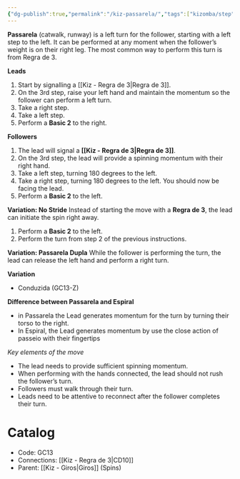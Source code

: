 ```yaml
---
{"dg-publish":true,"permalink":"/kiz-passarela/","tags":["kizomba/step"],"created":"2024-10-03T13:47:23.771-04:00","updated":"2025-07-25T15:34:37.912-04:00"}
---
```



**Passarela** (catwalk, runway) is a left turn for the follower, starting with a left step to the left. It can be performed at any moment when the follower’s weight is on their right leg. The most common way to perform this turn is from Regra de 3.

**Leads**
1. Start by signalling a [[Kiz - Regra de 3\|Regra de 3]].
2. On the 3rd step, raise your left hand and maintain the momentum so the follower can perform a left turn.
3. Take a right step.
4. Take a left step.
5. Perform a **Basic 2** to the right.

**Followers**
1. The lead will signal a **[[Kiz - Regra de 3\|Regra de 3]]**.
2. On the 3rd step, the lead will provide a spinning momentum with their right hand.
3. Take a left step, turning 180 degrees to the left.
4. Take a right step, turning 180 degrees to the left. You should now be facing the lead.
5. Perform a **Basic 2** to the left.

**Variation: No Stride**
Instead of starting the move with a **Regra de 3**, the lead can initiate the spin right away.

1. Perform a **Basic 2** to the left.
2. Perform the turn from step 2 of the previous instructions.

**Variation: Passarela Dupla**
While the follower is performing the turn, the lead can release the left hand and perform a right turn.

**Variation**
- Conduzida (GC13-Z)

**Difference between Passarela and Espiral**
- in Passarela the Lead generates momentum for the turn by turning their torso to the right.
- In Espiral, the Lead generates momentum by use the close action of passeio with their fingertips

*Key elements of the move*
- The lead needs to provide sufficient spinning momentum.
- When performing with the hands connected, the lead should not rush the follower’s turn.
- Followers must walk through their turn.
- Leads need to be attentive to reconnect after the follower completes their turn.

# Catalog

- Code: GC13
- Connections: [[Kiz - Regra de 3\|CD10]]
- Parent: [[Kiz - Giros\|Giros]] (Spins)
